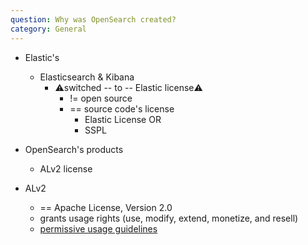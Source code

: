 ```yaml
---
question: Why was OpenSearch created?
category: General
---
```


* Elastic's
  * Elasticsearch & Kibana
    * ⚠️switched -- to -- Elastic license⚠️
      * != open source
      * == source code's license 
        * Elastic License OR
        * SSPL

* OpenSearch's products
  * ALv2 license 

* ALv2
  * == Apache License, Version 2.0
  * grants usage rights (use, modify, extend, monetize, and resell)
  * [permissive usage guidelines](/opensearch-website/trademark-brand-policy.markdown)
